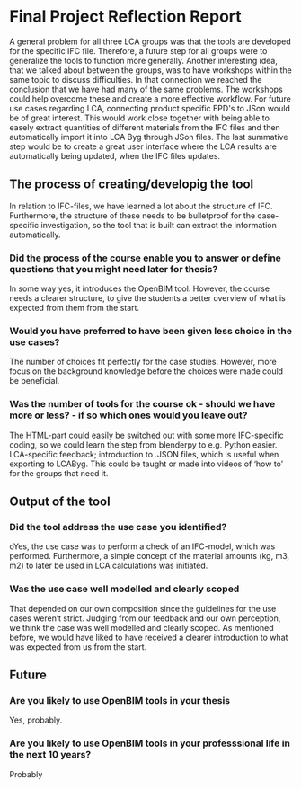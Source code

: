 # Final Project Reflection Report 
A general problem for all three LCA groups was that the tools are developed for the specific IFC file. Therefore, a future step for all groups were to generalize the tools to function more generally. Another interesting idea, that we talked about between the groups, was to have workshops within the same topic to discuss difficulties. In that connection we reached the conclusion that we have had many of the same problems. The workshops could help overcome these and create a more effective workflow.
For future use cases regarding LCA, connecting product specific EPD's to JSon would be of great interest. This would work close together with being able to easely extract quantities of different materials from the IFC files and then automatically import it into LCA Byg through JSon files. The last summative step would be to create a great user interface where the LCA results are automatically being updated, when the IFC files updates. 

##  The process of creating/developig the tool
In relation to IFC-files, we have learned a lot about the structure of IFC. Furthermore, the structure of these needs to be bulletproof for the case-specific investigation, so the tool that is built can extract the information automatically.

### Did the process of the course enable you to answer or define questions that you might need later for thesis?
In some way yes, it introduces the OpenBIM tool. However, the course needs a clearer structure, to give the students a better overview of what is expected from them from the start. 

### Would you have preferred to have been given less choice in the use cases?
The number of choices fit perfectly for the case studies. However, more focus on the background knowledge before the choices were made could be beneficial. 

### Was the number of tools for the course ok - should we have more or less? - if so which ones would you leave out?
The HTML-part could easily be switched out with some more IFC-specific coding, so we could learn the step from blenderpy to e.g. Python easier.
LCA-specific feedback; introduction to .JSON files, which is useful when exporting to LCAByg. This could be taught or made into videos of ‘how to’ for the groups that need it.

## Output of the tool
### Did the tool address the use case you identified?
oYes, the use case was to perform a check of an IFC-model, which was performed. Furthermore, a simple concept of the material amounts (kg, m3, m2) to later be used in LCA calculations was initiated.

### Was the use case well modelled and clearly scoped
That depended on our own composition since the guidelines for the use cases weren’t strict. Judging from our feedback and our own perception, we think the case was well modelled and clearly scoped.  As mentioned before, we would have liked to have received a clearer introduction to what was expected from us from the start. 

## Future
### Are you likely to use OpenBIM tools in your thesis
Yes, probably. 
### Are you likely to use OpenBIM tools in your professsional life in the next 10 years?
Probably 
